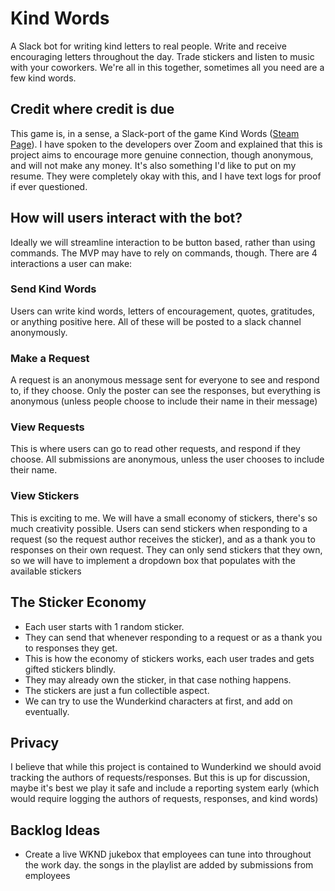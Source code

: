 # Kind Words

A Slack bot for writing kind letters to real people. Write and receive encouraging letters throughout the day. Trade stickers and listen to music with your coworkers. We're all in this together, sometimes all you need are a few kind words.

## Credit where credit is due
This game is, in a sense, a Slack-port of the game Kind Words ([Steam Page](https://store.steampowered.com/app/1070710/Kind_Words_lo_fi_chill_beats_to_write_to/)). I have spoken to the developers over Zoom and explained that this is project aims to encourage more genuine connection, though anonymous, and will not make any money. It's also something I'd like to put on my resume. They were completely okay with this, and I have text logs for proof if ever questioned.
## How will users interact with the bot?

Ideally we will streamline interaction to be button based, rather than using commands. The MVP may have to rely on commands, though.
There are 4 interactions a user can make: 

### Send Kind Words
Users can write kind words, letters of encouragement, quotes, gratitudes, or anything positive here. All of these will be posted to a slack channel anonymously.
### Make a Request
A request is an anonymous message sent for everyone to see and respond to, if they choose. Only the poster can see the responses, but everything is anonymous (unless people choose to include their name in their message)
### View Requests
This is where users can go to read other requests, and respond if they choose. All submissions are anonymous, unless the user chooses to include their name.
### View Stickers
This is exciting to me. We will have a small economy of stickers, there's so much creativity possible. Users can send stickers when responding to a request (so the request author receives the sticker), and as a thank you to responses on their own request. They can only send stickers that they own, so we will have to implement a dropdown box that populates with the available stickers

## The Sticker Economy
- Each user starts with 1 random sticker. 
- They can send that whenever responding to a request or as a thank you to responses they get.
- This is how the economy of stickers works, each user trades and gets gifted stickers blindly.
- They may already own the sticker, in that case nothing happens.
- The stickers are just a fun collectible aspect.
- We can try to use the Wunderkind characters at first, and add on eventually.

## Privacy
I believe that while this project is contained to Wunderkind we should avoid tracking the authors of requests/responses. But this is up for discussion, maybe it's best we play it safe and include a reporting system early (which would require logging the authors of requests, responses, and kind words)
## Backlog Ideas
- Create a live WKND jukebox that employees can tune into throughout the work day. the songs in the playlist are added by submissions from employees